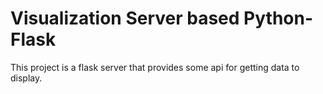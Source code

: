 # Visualization Server based Python-Flask
This project is a flask server that provides some api for getting data to display.